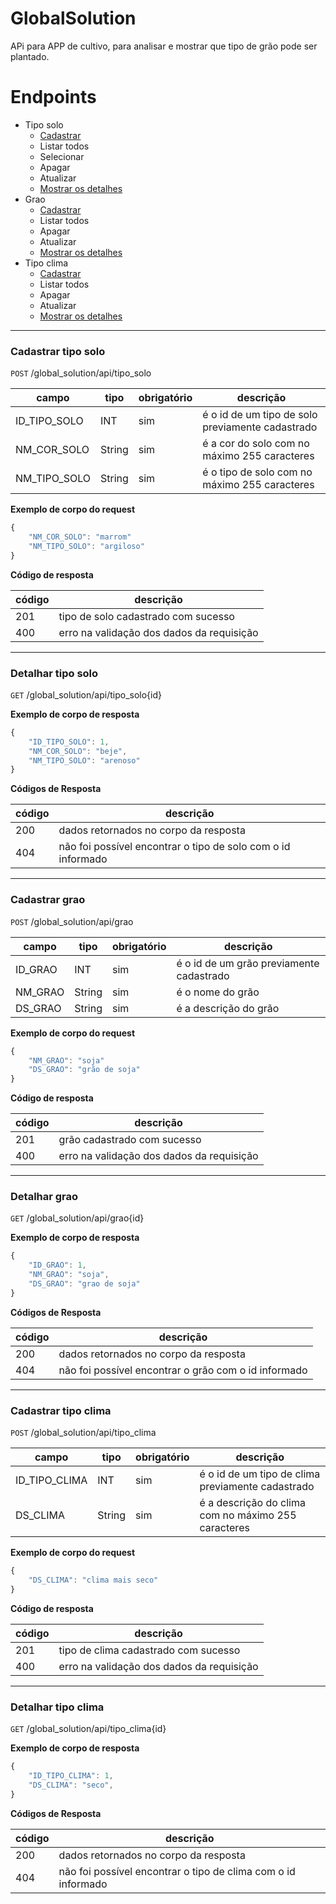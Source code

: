 # GlobalSolution
APi para APP de cultivo, para analisar e mostrar que tipo de grão pode ser plantado.

# Endpoints
- Tipo solo
    - [Cadastrar](#cadastrar-tipo_solo)
    - Listar todos
    - Selecionar
    - Apagar
    - Atualizar
    - [Mostrar os detalhes](#detalhar-tipo_solo)
- Grao
    - [Cadastrar](#cadastrar-grao)
    - Listar todos
    - Apagar
    - Atualizar
    - [Mostrar os detalhes](#detalhar-grao)
- Tipo clima
    - [Cadastrar](#cadastrar-tipo_clima)
    - Listar todos
    - Apagar
    - Atualizar
    - [Mostrar os detalhes](#detalhar-tipo_clima)

---

### Cadastrar tipo solo
`POST` /global_solution/api/tipo_solo

| campo | tipo | obrigatório | descrição
|-------|------|-------------|----------
| ID_TIPO_SOLO | INT | sim | é o id de um tipo de solo previamente cadastrado
| NM_COR_SOLO | String | sim | é a cor do solo com no máximo 255 caracteres
| NM_TIPO_SOLO| String | sim | é o tipo de solo com no máximo 255 caracteres

**Exemplo de corpo do request**

```js
{
    "NM_COR_SOLO": "marrom"
    "NM_TIPO_SOLO": "argiloso"
}
```

**Código de resposta**

| código | descrição
|--------|----------
| 201 | tipo de solo cadastrado com sucesso
| 400 | erro na validação dos dados da requisição

---

### Detalhar tipo solo
`GET` /global_solution/api/tipo_solo{id}

**Exemplo de corpo de resposta**

```js
{
    "ID_TIPO_SOLO": 1,
    "NM_COR_SOLO": "beje",
    "NM_TIPO_SOLO": "arenoso"
}
```

**Códigos de Resposta**

| código | descrição
|--------|----------|
| 200 | dados retornados no corpo da resposta
| 404 | não foi possível encontrar o tipo de solo com o id informado

---

### Cadastrar grao
`POST` /global_solution/api/grao

| campo | tipo | obrigatório | descrição
|-------|------|-------------|----------
| ID_GRAO | INT | sim | é o id de um grão previamente cadastrado
| NM_GRAO | String | sim | é o nome do grão
| DS_GRAO| String | sim | é a descrição do grão

**Exemplo de corpo do request**

```js
{
    "NM_GRAO": "soja"
    "DS_GRAO": "grão de soja"
}
```

**Código de resposta**

| código | descrição
|--------|----------
| 201 | grão cadastrado com sucesso
| 400 | erro na validação dos dados da requisição

---

### Detalhar grao
`GET` /global_solution/api/grao{id}

**Exemplo de corpo de resposta**

```js
{
    "ID_GRAO": 1,
    "NM_GRAO": "soja",
    "DS_GRAO": "grao de soja"
}
```

**Códigos de Resposta**

| código | descrição
|--------|----------|
| 200 | dados retornados no corpo da resposta
| 404 | não foi possível encontrar o grão com o id informado

---

### Cadastrar tipo clima
`POST` /global_solution/api/tipo_clima

| campo | tipo | obrigatório | descrição
|-------|------|-------------|----------
| ID_TIPO_CLIMA | INT | sim | é o id de um tipo de clima previamente cadastrado
| DS_CLIMA | String | sim | é a descrição do clima com no máximo 255 caracteres

**Exemplo de corpo do request**

```js
{
    "DS_CLIMA": "clima mais seco"
}
```

**Código de resposta**

| código | descrição
|--------|----------
| 201 | tipo de clima cadastrado com sucesso
| 400 | erro na validação dos dados da requisição

---

### Detalhar tipo clima
`GET` /global_solution/api/tipo_clima{id}

**Exemplo de corpo de resposta**

```js
{
    "ID_TIPO_CLIMA": 1,
    "DS_CLIMA": "seco",
}
```

**Códigos de Resposta**

| código | descrição
|--------|----------|
| 200 | dados retornados no corpo da resposta
| 404 | não foi possível encontrar o tipo de clima com o id informado
